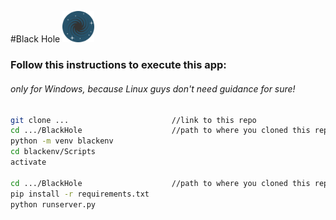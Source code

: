 
#Black Hole
<img src="BlackHole\static\images\favicon.png" width="10%">
### Follow this instructions to execute this app:
###### only for Windows, because Linux guys don't need guidance for sure!
```bash
git clone ...                       //link to this repo
cd .../BlackHole                    //path to where you cloned this repo
python -m venv blackenv
cd blackenv/Scripts
activate

cd .../BlackHole                    //path to where you cloned this repo
pip install -r requirements.txt
python runserver.py
```
